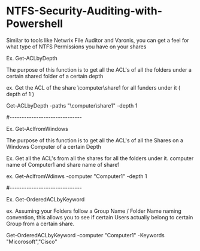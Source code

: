 # NTFS-Security-Auditing-with-Powershell
Similar to tools like Netwrix File Auditor and Varonis, you can get a feel for what type of NTFS Permissions you have on your shares

Ex. Get-ACLbyDepth

The purpose of this function is to get all the ACL's of all the folders under a certain shared folder of a certain depth

ex. Get the ACL of the share \\computer\share1 for all funders under it ( depth of 1 )

Get-ACLbyDepth -paths "\\computer\share1" -depth 1

#------------------------------

Ex. Get-AclfromWindows

The purpose of this function is to get all the ACL's of all the Shares on a Windows Computer of a certain Depth

Ex. Get all the ACL's from all the shares for all the folders under it. computer name of Computer1 and share name of share1

ex. Get-AclfromWdinws -computer "Computer1" -depth 1

#------------------------------

Ex. Get-OrderedACLbyKeyword

ex. Assuming your Folders follow a Group Name / Folder Name naming convention, this allows you to see if certain Users actually belong to
certain Group from a certain share.

Get-OrderedACLbyKeyword -computer "Computer1" -Keywords "Micorosoft","Cisco"
